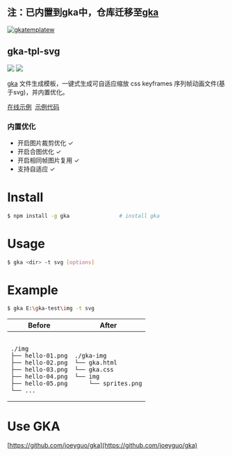 注：已内置到gka中，仓库迁移至[gka](https://github.com/gkajs/gka)
---

[![gkatemplatew](https://user-images.githubusercontent.com/10385585/28489021-a9cc83aa-6eea-11e7-8c1b-4bb326bb9fe9.png)](https://github.com/joeyguo/gka)

## gka-tpl-svg

<a href="https://www.npmjs.org/package/gka-tpl-svg"><img src="https://img.shields.io/npm/v/gka-tpl-svg.svg?style=flat"></a>
<a href="https://github.com/joeyguo/gka-tpl-svg#license"><img src="https://img.shields.io/badge/license-MIT-blue.svg"></a>

[gka](https://github.com/joeyguo/gka) 文件生成模板，一键式生成可自适应缩放 css keyframes 序列帧动画文件(基于svg)，并内置优化。

[在线示例](https://gkajs.github.io/gka-tpl-svg/example/gka.html)  [示例代码](https://github.com/gkajs/gka-tpl-svg/tree/master/example)

### 内置优化

- 开启图片裁剪优化 ✓
- 开启合图优化 ✓
- 开启相同帧图片复用 ✓
- 支持自适应 ✓

# Install

```sh
$ npm install -g gka                # install gka
```

# Usage

```sh
$ gka <dir> -t svg [options]
```

# Example

```sh
$ gka E:\gka-test\img -t svg
```

<table>
    <thead>
        <tr><th>Before</th><th>After</th></tr>
    </thead>
    <tbody>
        <tr>
            <td><pre><code>
./img
├── hello-01.png
├── hello-02.png
├── hello-03.png
├── hello-04.png
├── hello-05.png
└── ...
</code></pre></td>
<td><pre><code>
./gka-img
└── gka.html
└── gka.css
└── img
    └── sprites.png
</code></pre></td>
        </tr>
    </tbody>
</table>

# Use GKA

[https://github.com/joeyguo/gka](https://github.com/joeyguo/gka)

